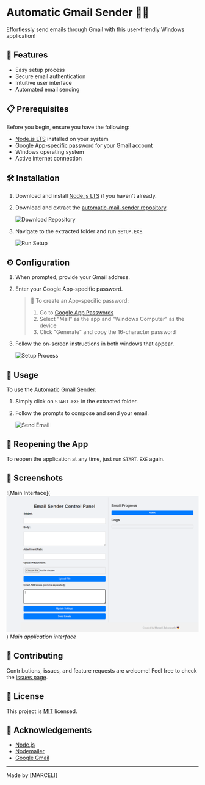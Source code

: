 # Automatic Gmail Sender 📧✨

Effortlessly send emails through Gmail with this user-friendly Windows application!

## 🚀 Features

- Easy setup process
- Secure email authentication
- Intuitive user interface
- Automated email sending

## 📋 Prerequisites

Before you begin, ensure you have the following:

- [Node.js LTS](https://nodejs.org/en) installed on your system
- [Google App-specific password](https://security.google.com/settings/security/apppasswords) for your Gmail account
- Windows operating system
- Active internet connection

## 🛠️ Installation

1. Download and install [Node.js LTS](https://nodejs.org/en) if you haven't already.

2. Download and extract the [automatic-mail-sender repository](https://github.com/dirmane/automatic-mail-sender).

   ![Download Repository](https://example.com/path/to/download-repo.gif)

3. Navigate to the extracted folder and run `SETUP.EXE`.

   ![Run Setup](https://example.com/path/to/run-setup.gif)

## ⚙️ Configuration

1. When prompted, provide your Gmail address.

2. Enter your Google App-specific password.

   > 🔐 To create an App-specific password:
   >
   > 1. Go to [Google App Passwords](https://security.google.com/settings/security/apppasswords)
   > 2. Select "Mail" as the app and "Windows Computer" as the device
   > 3. Click "Generate" and copy the 16-character password

3. Follow the on-screen instructions in both windows that appear.

   ![Setup Process](https://example.com/path/to/setup-process.gif)

## 🚀 Usage

To use the Automatic Gmail Sender:

1. Simply click on `START.EXE` in the extracted folder.

2. Follow the prompts to compose and send your email.

   ![Send Email](https://example.com/path/to/send-email.gif)

## 🔄 Reopening the App

To reopen the application at any time, just run `START.EXE` again.

## 📸 Screenshots

![Main Interface](![alt text](image.png))
_Main application interface_

## 🤝 Contributing

Contributions, issues, and feature requests are welcome! Feel free to check the [issues page](https://github.com/dirmane/automatic-mail-sender/issues).

## 📝 License

This project is [MIT](https://choosealicense.com/licenses/mit/) licensed.

## 🙏 Acknowledgements

- [Node.js](https://nodejs.org/)
- [Nodemailer](https://nodemailer.com/)
- [Google Gmail](https://mail.google.com/)

---

Made by [MARCELI]

